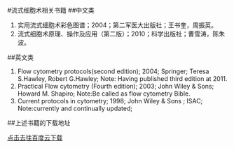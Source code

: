 #流式细胞术相关书籍
##中文类
1. 实用流式细胞术彩色图谱；2004；第二军医大出版社；王书奎，周振英。
2. 流式细胞术原理、操作及应用（第二版）；2010；科学出版社；曹雪涛，陈朱波。

##英文类
1. Flow cytometry protocols(second edition); 2004; Springer; Teresa S.Hawley, Robert G.Hawley; Note: Having published third edition at 2011.
2. Practical Flow cytometry (Fourth edition); 2003; John Wiley & Sons; Howard M. Shapiro; Note:Be called as flow cytometry Bible.
3. Current protocols in cytometry; 1998; John Wiley & Sons ; ISAC; Note:currently and continually updated;

##上述书籍的下载地址

[点击去往百度云下载](http://pan.baidu.com/s/1c1JjNmo)
